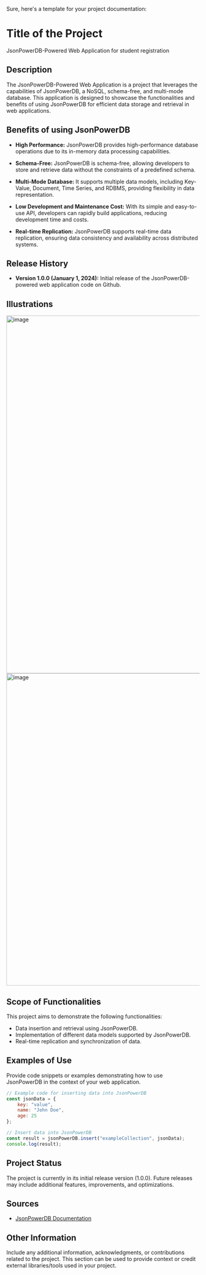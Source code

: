 Sure, here's a template for your project documentation:

# Title of the Project

JsonPowerDB-Powered Web Application for student registration

## Description

The JsonPowerDB-Powered Web Application is a project that leverages the capabilities of JsonPowerDB, a NoSQL, schema-free, and multi-mode database. This application is designed to showcase the functionalities and benefits of using JsonPowerDB for efficient data storage and retrieval in web applications.

## Benefits of using JsonPowerDB

- **High Performance:** JsonPowerDB provides high-performance database operations due to its in-memory data processing capabilities.
  
- **Schema-Free:** JsonPowerDB is schema-free, allowing developers to store and retrieve data without the constraints of a predefined schema.

- **Multi-Mode Database:** It supports multiple data models, including Key-Value, Document, Time Series, and RDBMS, providing flexibility in data representation.

- **Low Development and Maintenance Cost:** With its simple and easy-to-use API, developers can rapidly build applications, reducing development time and costs.

- **Real-time Replication:** JsonPowerDB supports real-time data replication, ensuring data consistency and availability across distributed systems.

## Release History

- **Version 1.0.0 (January 1, 2024):** Initial release of the JsonPowerDB-powered web application code on Github.

## Illustrations
<img width="934" alt="image" src="https://github.com/keerthikapopuri/jsondb/assets/79918843/6f8d8731-dba2-4e26-8585-1ee2a56da2ae">
<img width="815" alt="image" src="https://github.com/keerthikapopuri/jsondb/assets/79918843/47fb8f8f-5ec1-4a28-b38f-86afdf626684">



## Scope of Functionalities

This project aims to demonstrate the following functionalities:

- Data insertion and retrieval using JsonPowerDB.
- Implementation of different data models supported by JsonPowerDB.
- Real-time replication and synchronization of data.

## Examples of Use

Provide code snippets or examples demonstrating how to use JsonPowerDB in the context of your web application.

```javascript
// Example code for inserting data into JsonPowerDB
const jsonData = {
    key: "value",
    name: "John Doe",
    age: 25
};

// Insert data into JsonPowerDB
const result = jsonPowerDB.insert("exampleCollection", jsonData);
console.log(result);
```

## Project Status

The project is currently in its initial release version (1.0.0). Future releases may include additional features, improvements, and optimizations.

## Sources

- [JsonPowerDB Documentation](https://login2explore.com/jpdb/docs.html)

## Other Information

Include any additional information, acknowledgments, or contributions related to the project. This section can be used to provide context or credit external libraries/tools used in your project.

